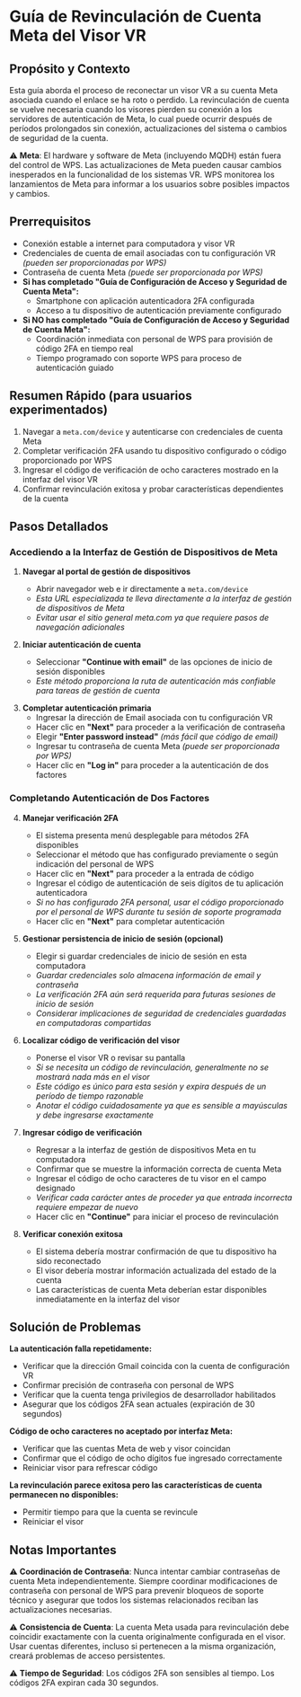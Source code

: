 # Guía de Revinculación de Cuenta Meta del Visor VR

## Propósito y Contexto
Esta guía aborda el proceso de reconectar un visor VR a su cuenta Meta asociada cuando el enlace se ha roto o perdido. La revinculación de cuenta se vuelve necesaria cuando los visores pierden su conexión a los servidores de autenticación de Meta, lo cual puede ocurrir después de períodos prolongados sin conexión, actualizaciones del sistema o cambios de seguridad de la cuenta.

⚠️ **Meta**: El hardware y software de Meta (incluyendo MQDH) están fuera del control de WPS. Las actualizaciones de Meta pueden causar cambios inesperados en la funcionalidad de los sistemas VR. WPS monitorea los lanzamientos de Meta para informar a los usuarios sobre posibles impactos y cambios.

## Prerrequisitos
- Conexión estable a internet para computadora y visor VR
- Credenciales de cuenta de email asociadas con tu configuración VR *(pueden ser proporcionadas por WPS)*
- Contraseña de cuenta Meta *(puede ser proporcionada por WPS)*
- **Si has completado "Guía de Configuración de Acceso y Seguridad de Cuenta Meta":**
  - Smartphone con aplicación autenticadora 2FA configurada
  - Acceso a tu dispositivo de autenticación previamente configurado
- **Si NO has completado "Guía de Configuración de Acceso y Seguridad de Cuenta Meta":**
  - Coordinación inmediata con personal de WPS para provisión de código 2FA en tiempo real
  - Tiempo programado con soporte WPS para proceso de autenticación guiado

## Resumen Rápido (para usuarios experimentados)
1. Navegar a `meta.com/device` y autenticarse con credenciales de cuenta Meta
2. Completar verificación 2FA usando tu dispositivo configurado o código proporcionado por WPS
3. Ingresar el código de verificación de ocho caracteres mostrado en la interfaz del visor VR
4. Confirmar revinculación exitosa y probar características dependientes de la cuenta

## Pasos Detallados

### Accediendo a la Interfaz de Gestión de Dispositivos de Meta

1. **Navegar al portal de gestión de dispositivos**
   - Abrir navegador web e ir directamente a `meta.com/device`
   - *Esta URL especializada te lleva directamente a la interfaz de gestión de dispositivos de Meta*
   - *Evitar usar el sitio general meta.com ya que requiere pasos de navegación adicionales*

2. **Iniciar autenticación de cuenta**
   - Seleccionar **"Continue with email"** de las opciones de inicio de sesión disponibles
   - *Este método proporciona la ruta de autenticación más confiable para tareas de gestión de cuenta*
<div style="page-break-after: always;"></div>

3. **Completar autenticación primaria**
   - Ingresar la dirección de Email asociada con tu configuración VR
   - Hacer clic en **"Next"** para proceder a la verificación de contraseña
   - Elegir **"Enter password instead"** *(más fácil que código de email)*
   - Ingresar tu contraseña de cuenta Meta *(puede ser proporcionada por WPS)*
   - Hacer clic en **"Log in"** para proceder a la autenticación de dos factores

### Completando Autenticación de Dos Factores

4. **Manejar verificación 2FA**
   - El sistema presenta menú desplegable para métodos 2FA disponibles
   - Seleccionar el método que has configurado previamente o según indicación del personal de WPS
   - Hacer clic en **"Next"** para proceder a la entrada de código
   - Ingresar el código de autenticación de seis dígitos de tu aplicación autenticadora
   - *Si no has configurado 2FA personal, usar el código proporcionado por el personal de WPS durante tu sesión de soporte programada*
   - Hacer clic en **"Next"** para completar autenticación

5. **Gestionar persistencia de inicio de sesión (opcional)**
   - Elegir si guardar credenciales de inicio de sesión en esta computadora
   - *Guardar credenciales solo almacena información de email y contraseña*
   - *La verificación 2FA aún será requerida para futuras sesiones de inicio de sesión*
   - *Considerar implicaciones de seguridad de credenciales guardadas en computadoras compartidas*

6. **Localizar código de verificación del visor**
   - Ponerse el visor VR o revisar su pantalla
   - *Si se necesita un código de revinculación, generalmente no se mostrará nada más en el visor*
   - *Este código es único para esta sesión y expira después de un período de tiempo razonable*
   - *Anotar el código cuidadosamente ya que es sensible a mayúsculas y debe ingresarse exactamente*

7. **Ingresar código de verificación**
   - Regresar a la interfaz de gestión de dispositivos Meta en tu computadora
   - Confirmar que se muestre la información correcta de cuenta Meta
   - Ingresar el código de ocho caracteres de tu visor en el campo designado
   - *Verificar cada carácter antes de proceder ya que entrada incorrecta requiere empezar de nuevo*
   - Hacer clic en **"Continue"** para iniciar el proceso de revinculación

8. **Verificar conexión exitosa**
   - El sistema debería mostrar confirmación de que tu dispositivo ha sido reconectado
   - El visor debería mostrar información actualizada del estado de la cuenta
   - Las características de cuenta Meta deberían estar disponibles inmediatamente en la interfaz del visor
<div style="page-break-after: always;"></div>

## Solución de Problemas

**La autenticación falla repetidamente:**
- Verificar que la dirección Gmail coincida con la cuenta de configuración VR
- Confirmar precisión de contraseña con personal de WPS
- Verificar que la cuenta tenga privilegios de desarrollador habilitados
- Asegurar que los códigos 2FA sean actuales (expiración de 30 segundos)

**Código de ocho caracteres no aceptado por interfaz Meta:**
- Verificar que las cuentas Meta de web y visor coincidan
- Confirmar que el código de ocho dígitos fue ingresado correctamente
- Reiniciar visor para refrescar código

**La revinculación parece exitosa pero las características de cuenta permanecen no disponibles:**
- Permitir tiempo para que la cuenta se revincule
- Reiniciar el visor

## Notas Importantes

⚠️ **Coordinación de Contraseña**: Nunca intentar cambiar contraseñas de cuenta Meta independientemente. Siempre coordinar modificaciones de contraseña con personal de WPS para prevenir bloqueos de soporte técnico y asegurar que todos los sistemas relacionados reciban las actualizaciones necesarias.

⚠️ **Consistencia de Cuenta**: La cuenta Meta usada para revinculación debe coincidir exactamente con la cuenta originalmente configurada en el visor. Usar cuentas diferentes, incluso si pertenecen a la misma organización, creará problemas de acceso persistentes.

⚠️ **Tiempo de Seguridad**: Los códigos 2FA son sensibles al tiempo. Los códigos 2FA expiran cada 30 segundos.